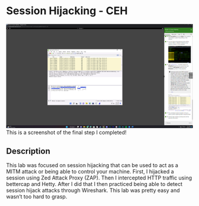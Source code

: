 <h1>Session Hijacking - CEH</h1>


![Image Alt](https://github.com/DannyRRios/CEH-Lab-11/blob/300ec1b1c45f0649b84218a59817a3999ba2ea35/Lab11-1.png)
This is a screenshot of the final step I completed! 

<h2>Description</h2>
This lab was focused on session hijacking that can be used to act as a MITM attack or being able to control your machine. First, I hijacked a session using Zed Attack Proxy (ZAP). Then I intercepted HTTP traffic using bettercap and Hetty. After I did that I then practiced being able to detect session hijack attacks through Wireshark. This lab was pretty easy and wasn’t too hard to grasp.
<br />
